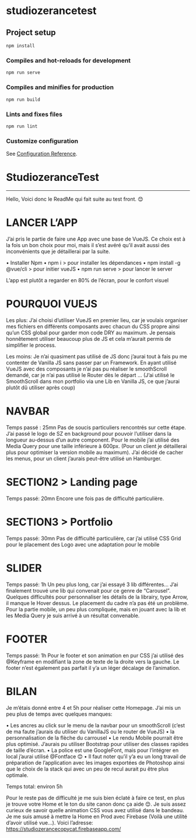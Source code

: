 # studiozerancetest

## Project setup
```
npm install
```

### Compiles and hot-reloads for development
```
npm run serve
```

### Compiles and minifies for production
```
npm run build
```

### Lints and fixes files
```
npm run lint
```

### Customize configuration
See [Configuration Reference](https://cli.vuejs.org/config/).
# StudiozeranceTest

___________________________________________________________________________

Hello, 
Voici donc le ReadMe qui fait suite au test front. 😊

# LANCER L’APP
J’ai pris le partie de faire une App avec une base de VueJS. Ce choix est à la fois un bon choix pour moi, mais il s’est avéré qu’il avait aussi des inconvénients que je détaillerai par la suite. 

• Installer Npm
• npm i > pour installer les dépendances
• npm install -g @vue/cli > pour initier vueJS
• npm run serve > pour lancer le server

L’app est plutôt a regarder en 80% de l’écran, pour le confort visuel

# POURQUOI VUEJS

Les plus:
J’ai choisi d’utiliser VueJS en premier lieu, car je voulais organiser mes fichiers en différents composants avec chacun du CSS propre ainsi qu’un CSS global pour garder mon code DRY au maximum.
Je pensais honnêtement utiliser beaucoup plus de JS et cela m’aurait permis de simplifier le process. 

Les moins: 
Je n’ai quasiment pas utilisé de JS donc j’aurai tout à fais pu me contenter de Vanilla JS sans passer par un Framework. 
En ayant utilisé VueJS avec des composants je n’ai pas pu réaliser le smoothScroll demandé, car je n’ai pas utilisé le Router dès le départ … (J’ai utilisé le SmoothScroll dans mon portfolio via une Lib en Vanilla JS, ce que j’aurai plutôt dû utiliser après coup)

# NAVBAR 

Temps passé : 25mn 
Pas de soucis particuliers rencontrés sur cette étape. 
J’ai passé le logo de SZ en background pour pouvoir l’utiliser dans la longueur au-dessus d’un autre component. 
Pour le mobile j’ai utilisé des Media Query pour une taille inférieure à 600px. (Pour un client je détaillerai plus pour optimiser la version mobile au maximum). 
J’ai décidé de cacher les menus, pour un client j’aurais peut-être utilisé un Hamburger.

# SECTION2 > Landing page 

Temps passé: 20mn 
Encore une fois pas de difficulté particulière. 

# SECTION3 > Portfolio

Temps passé: 30mn 
Pas de difficulté particulière, car j’ai utilisé CSS Grid pour le placement des Logo avec une adaptation pour le mobile

# SLIDER 
Temps passé: 1h 
Un peu plus long, car j’ai essayé 3 lib différentes… J’ai finalement trouvé une lib qui convenait pour ce genre de “Carousel”. 
Quelques difficultés pour personnaliser les détails de la librairy, type Arrow, il manque le Hover dessus.
Le placement du cadre n’a pas été un problème. 
Pour la partie mobile, un peu plus compliquée, mais en jouant avec la lib et les Media Query je suis arrivé à un résultat convenable.

# FOOTER
Temps passé: 1h
Pour le footer et son animation en pur CSS j’ai utilisé des @Keyframe en modifiant la zone de texte de la droite vers la gauche. 
Le footer n’est également pas parfait il y’a un léger décalage de l’animation. 

# BILAN
Je m’étais donné entre 4 et 5h pour réaliser cette Homepage. J’ai mis un peu plus de temps avec quelques manques:

•  Les ancres au click sur le menu de la navbar pour un smoothScroll (c’est de ma faute j’aurais du utiliser du VanillaJS ou le router de VueJS)
• la personnalisation de la flèche du carrousel 
• Le rendu Mobile pourrait être plus optimisé. J’aurais pu utiliser Bootstrap pour utiliser des classes rapides de taille d’écran. 
• La police est une GoogleFont, mais pour l’intégrer en local j’aurai utilisé @Fontface 😊
• Il faut noter qu’il y’a eu un long travail de préparation de l’application avec les images exportées de Photoshop ainsi que le choix de la stack qui avec un peu de recul aurait pu être plus optimale. 

Temps total: environ 5h 

Pour le reste pas de difficulté je me suis bien éclaté à faire ce test, en plus je trouve votre Home et le ton du site canon donc ça aide 😊.
Je suis assez curieux de savoir quelle animation CSS vous avez utilisé dans le bandeau.
Je me suis amusé à mettre la Home en Prod avec Firebase (Voilà une utilité d’avoir utilisé vue…). 
Voici l’adresse: https://studiozerancecopycat.firebaseapp.com/   
